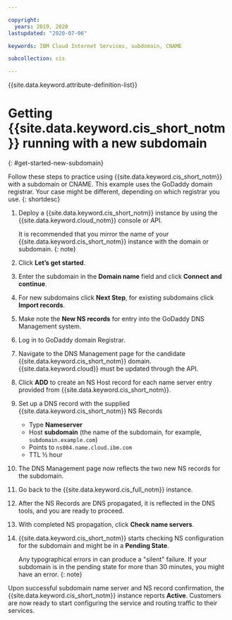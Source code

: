 ```yaml
---

copyright:
  years: 2019, 2020
lastupdated: "2020-07-06"

keywords: IBM Cloud Internet Services, subdomain, CNAME

subcollection: cis

---
```


{{site.data.keyword.attribute-definition-list}}

# Getting {{site.data.keyword.cis_short_notm}} running with a new subdomain
{: #get-started-new-subdomain}

Follow these steps to practice using {{site.data.keyword.cis_short_notm}} with a subdomain or CNAME. This example uses the GoDaddy domain registrar. Your case might be different, depending on which registrar you use.
{: shortdesc}

1. Deploy a {{site.data.keyword.cis_short_notm}} instance by using the {{site.data.keyword.cloud_notm}} console or API.

   It is recommended that you mirror the name of your {{site.data.keyword.cis_short_notm}} instance with the domain or subdomain.
   {: note}

2. Click **Let’s get started**.
3. Enter the subdomain in the **Domain name** field and click **Connect and continue**.
4. For new subdomains click **Next Step**, for existing subdomains click **Import records**.
5. Make note the **New NS records** for entry into the GoDaddy DNS Management system.
6. Log in to GoDaddy domain Registrar.
7. Navigate to the DNS Management page for the candidate {{site.data.keyword.cis_short_notm}} domain. {{site.data.keyword.cloud}} must be updated through the API.
8. Click **ADD** to create an NS Host record for each name server entry provided from {{site.data.keyword.cis_short_notm}}.
9. Set up a DNS record with the supplied {{site.data.keyword.cis_short_notm}} NS Records
    * Type **Nameserver**
    * Host **subdomain** (the name of the subdomain, for example, `subdomain.example.com`)
    * Points to `ns004.name.cloud.ibm.com`
    * TTL ½ hour
10. The DNS Management page now reflects the two new NS records for the subdomain.
11. Go back to the {{site.data.keyword.cis_full_notm}} instance.
12. After the NS Records are DNS propagated, it is reflected in the DNS tools, and you are ready to proceed.
13. With completed NS propagation, click **Check name servers**.
14. {{site.data.keyword.cis_short_notm}} starts checking NS configuration for the subdomain and might be in a **Pending State**.

    Any typographical errors in can produce a "silent" failure. If your subdomain is in the pending state for more than 30 minutes, you might have an error.
    {: note}

Upon successful subdomain name server and NS record confirmation, the {{site.data.keyword.cis_short_notm}} instance reports **Active**. Customers are now ready to start configuring the service and routing traffic to their services.
